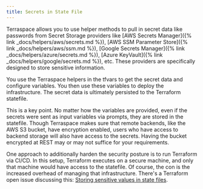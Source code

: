 ```yaml
---
title: Secrets in State File
---
```


Terraspace allows you to use helper methods to pull in secret data like passwords from Secret Storage providers like [AWS Secrets Manager]({% link _docs/helpers/aws/secrets.md %}), [AWS SSM Parameter Store]({% link _docs/helpers/aws/ssm.md %}), [Google Secrets Manager]({% link _docs/helpers/azure/secrets.md %}), [Azure KeyVault]({% link _docs/helpers/google/secrets.md %}), etc. These providers are specifically designed to store sensitive information.

You use the Terraspace helpers in the tfvars to get the secret data and configure variables. You then use these variables to deploy the infrastructure. The secret data is ultimately persisted to the Terraform statefile.

This is a key point. No matter how the variables are provided, even if the secrets were sent as input variables via prompts, they are stored in the statefile.  Though Terraspace makes sure that remote backends, like the AWS S3 bucket, have encryption enabled, users who have access to backend storage will also have access to the secrets. Having the bucket encrypted at REST may or may not suffice for your requirements.

One approach to additionally harden the security posture is to run Terraform via CI/CD. In this setup, Terraform executes on a secure machine, and only that machine would have access to the statefile. Of course, the con is the increased overhead of managing that infrastructure. There's a Terraform open issue discussing this: [Storing sensitive values in state files](https://github.com/hashicorp/terraform/issues/516).
